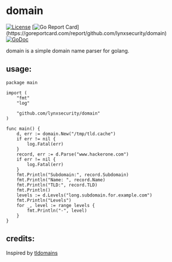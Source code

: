 # domain
[![License](https://img.shields.io/badge/license-MIT-_red.svg)](https://opensource.org/licenses/MIT)
[![Go Report Card](https://goreportcard.com/badge/github.com/lynxsecurity/domain?)](https://goreportcard.com/report/github.com/lynxsecurity/domain)
[![GoDoc](https://godoc.org/github.com/lynxsecurity/domain?status.svg)](https://godoc.org/github.com/lynxsecurity/domain)

domain is a simple domain name parser for golang. 

## usage:

```golang
package main

import (
	"fmt"
	"log"

	"github.com/lynxsecurity/domain"
)

func main() {
	d, err := domain.New("/tmp/tld.cache")
	if err != nil {
		log.Fatal(err)
	}
	record, err := d.Parse("www.hackerone.com")
	if err != nil {
		log.Fatal(err)
	}
	fmt.Println("Subdomain:", record.Subdomain)
	fmt.Println("Name: ", record.Name)
	fmt.Println("TLD:", record.TLD)
	fmt.Println()
	levels := d.Levels("long.subdomain.for.example.com")
	fmt.Println("Levels")
	for _, level := range levels {
		fmt.Println("-", level)
	}
}
```

## credits:
Inspired by [tldomains](https://github.com/jakewarren/tldomains)
